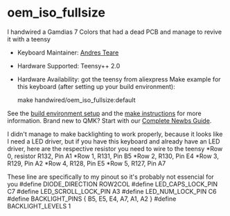 # oem_iso_fullsize

I handwired a Gamdias 7 Colors that had a dead PCB and manage to revive it with a teensy

* Keyboard Maintainer: [Andres Teare](https://github.com/andresteare)
* Hardware Supported: Teensy++ 2.0
* Hardware Availability: got the teensy from aliexpress
Make example for this keyboard (after setting up your build environment):

    make handwired/oem_iso_fullsize:default

See the [build environment setup](https://docs.qmk.fm/#/getting_started_build_tools) and the [make instructions](https://docs.qmk.fm/#/getting_started_make_guide) for more information. Brand new to QMK? Start with our [Complete Newbs Guide](https://docs.qmk.fm/#/newbs).

I didn't manage to make backlighting to work properly, because it looks like I need a LED driver, but if you have this keyboard and already have an LED driver, here are the respective resistor you need to wire to the teensy 
*Row 0, resistor R132, Pin A1
*Row 1, R131, Pin B5
*Row 2, R130, Pin E4
*Row 3, R129, Pin A2
*Row 4, R128, Pin E5
*Row 5, R127, Pin A7

These line are specifically to my pinout so it's probably not essencial for you
#define DIODE_DIRECTION ROW2COL
#define LED_CAPS_LOCK_PIN C7
#define LED_SCROLL_LOCK_PIN A3
#define LED_NUM_LOCK_PIN C6
#define BACKLIGHT_PINS { B5, E5, E4, A7, A1, A2 }
#define BACKLIGHT_LEVELS 1